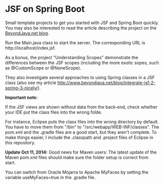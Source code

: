 JSF on Spring Boot
==================

Small template projects to get you started with JSF and Spring Boot quickly. You may
also be interested to read the article describing the project on the 
<a href="http://www.beyondjava.net/blog/jsf-2-2-primefaces-5-spring-boot/">BeyondJava.net blog</a>.

Run the Main.java class to start the server. The corresponding URL is http://localhost/index.jsf.

As a bonus, the project "Understanding Scopes" demonstrate the differences between the JSF scopes
(including the more exotic sopes, such as @CustomScope or @NoneScope).

They also investigate several approaches to using Spring classes in a JSF class
(also see my article http://www.beyondjava.net/blog/integrate-jsf-2-spring-3-nicely/).

<b>Important note:</b>

If the JSF views are shown without data from the back-end, check whether your IDE put the
class files into the wrong folde.

For instance, Eclipse puts the class files into the wrong directory by default. You have to
move them from "/bin" to "/src/webapp/WEB-INF/classes". The pom.xml and the .gradle files
are a good start, but they aren't complete. To make things easier, I include
the .classpath and .project files of Eclipse in this repository.

<b>Update Oct 11, 2014:</b> Good news for Maven users: The latest update of the Maven pom.xml files should make sure
the folder setup is correct from start.

You can switch from Oracle Mojarra to Apache MyFaces by setting the variable useMyFaces=true in 
the .gradle file. 